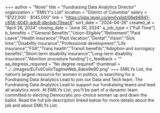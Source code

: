 +++
author = "None"
title = "Fundraising Data Analytics Director"
organization = "EMILY's List"
location = "District of Columbia"
salary = "$122,000 - $145,000"
link = "https://jobs.lever.co/emilyslist/06eb6841-c656-4045-adc8-dbcbdc70eac6"
sort_date = "2024-04-26"
created_at = "April 26, 2024"
closing_date = "June 30, 2024"
a_job_type = ["Full Time"]
b_benefits = ["General Benefits","Union-Eligible","Retirement","Paid Leave","Health Insurance","Paid Vacation","Dental","Vision","Sick time","Disability insurance","Professional development","Life insurance","FSA","Trans health","Transit benefits","Adoption and surrogacy benefits","Short-term disability insurance","Long-term disability insurance","Abortion procedure funding"]
c_feedback = ""
aa_degrees_required = "No degree required"
thumbnail = "../../images/ELFullColorTaglineWeb_8abe9e90.png"
+++
EMILYs List, the nation’s largest resource for women in politics, is searching for a Fundraising Data Analytics Lead to join our Data and Tech team. The Fundraising Data Analytics Lead to support our fundraising teams and lead all analytics work.
At EMILYs List, you’ll be part of a dynamic team committed to electing Democratic pro-choice women up and down the ballot. Read the full job description linked below for more details about the job and about EMILYs List.